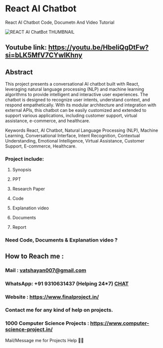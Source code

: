 # React AI Chatbot
React AI Chatbot Code, Documetn And Video Tutorial

![REACT AI ChatBot THUMBNAIL](https://github.com/user-attachments/assets/b7b3baa4-5054-4610-8af1-3d1584744884)

## Youtube link: https://youtu.be/HbeIiQgDtFw?si=bLK5MfV7CYwIKhny

## Abstract
This project presents a conversational AI chatbot built with React, leveraging natural language processing (NLP) and machine learning algorithms to provide intelligent and interactive user experiences. The chatbot is designed to recognize user intents, understand context, and respond empathetically. With its modular architecture and integration with external APIs, this chatbot can be easily customized and extended to support various applications, including customer support, virtual assistance, e-commerce, and healthcare.

Keywords
React, AI Chatbot, Natural Language Processing (NLP), Machine Learning, Conversational Interface, Intent Recognition, Contextual Understanding, Emotional Intelligence, Virtual Assistance, Customer Support, E-commerce, Healthcare.

### Project include: 

1. Synopsis

2. PPT

3. Research Paper


4. Code

5. Explanation video

6. Documents

7. Report


### Need Code, Documents & Explanation video ? 

## How to Reach me :

### Mail : vatshayan007@gmail.com 

### WhatsApp: +91 9310631437 (Helping 24*7) **[CHAT](https://wa.me/message/CHWN2AHCPMAZK1)** 

### Website : https://www.finalproject.in/

### Contact me for any kind of help on projects.
### 1000 Computer Science Projects : https://www.computer-science-project.in/


Mail/Message me for Projects Help 🙏🏻
